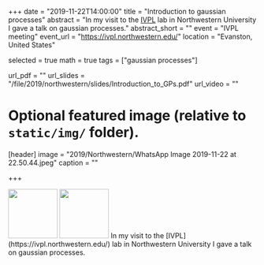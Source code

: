 +++
date = "2019-11-22T14:00:00"
title = "Introduction to gaussian processes"
abstract = "In my visit to the [IVPL](https://ivpl.northwestern.edu/) lab in Northwestern University I gave a talk on gaussian processes."
abstract_short = ""
event = "IVPL meeting"
event_url = "https://ivpl.northwestern.edu/"
location = "Evanston, United States"

selected = true
math = true
tags = ["gaussian processes"]

url_pdf = ""
url_slides = "/file/2019/northwestern/slides/Introduction_to_GPs.pdf"
url_video = ""

# Optional featured image (relative to `static/img/` folder).
[header]
image = "2019/Northwestern/WhatsApp Image 2019-11-22 at 22.50.44.jpeg"
caption = ""

+++


<img src="2019/Northwestern/WhatsApp Image 2019-11-22 at 22.50.46.jpeg" alt="" width="100"/>
<img src="2019/Northwestern/WhatsApp Image 2019-11-22 at 22.50.44.jpeg" alt="" width="100"/>
In my visit to the [IVPL](https://ivpl.northwestern.edu/) lab in Northwestern University I gave a talk on gaussian processes.
